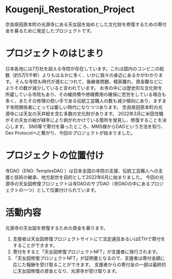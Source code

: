 # Kougenji_Restoration_Project
奈良県田原本町の光源寺にある天女図を始めとした文化財を修復するための寄付金を募るために発足したプロジェクトです。

# プロジェクトのはじまり
日本各地には7万社を超える寺院が存在しています。これは国内のコンビニの総数（約5万5千軒）よりもはるかに多く、いかに我々の身近にあるかがわかります。
そんな寺院も時代が進むにつれて、後継者問題、檀家離れ、資金難などによりその数が減少していると言われています。
お寺の中には歴史的な文化財を所蔵している寺院もあり、その維持費や修繕費用の確保に苦労をしている場合も多く、またその修理の担い手である伝統工芸職人の数も減少傾向にあり、ますます寺院関係者にとっては厳しい時代になりつつあります。
奈良県田原本町の光源寺には天女の天井絵を含む多数の文化財があります。
2022年3月に米田住職がその天女の絵が経年により剥がれかけている箇所を発見し、修復することを決心します。
SNS等で寄付を募ったところ、MMS様からDAOという方法を知り、Dev Protocolへと繋がり、今回のプロジェクトが始まりました。

#  プロジェクトの位置付け
寺DAO（ENG: TemplesDAO ）は日本全国の寺院の支援、伝統工芸職人への支援と技術の継承、地方創世を目的として2022年6月に始まりました。
今回の光源寺の天女図修復プロジェクトは寺DAOのサブDAO（寺DAOの中にあるプロジェクトの一つ）として位置付けられています。

#  活動内容
光源寺の天女図を修復するための資金を募ります。
1) 支援者は天女図修復プロジェクトサイトにて法定通貨あるいはETHで寄付をすることができます。
2) 寄付をすると「天女図修復プロジェクトNFT」が支援者に発行されます。
3) 「天女図修復プロジェクトNFT」が証明書となるので、支援者は寄付金額に応じた報酬を受け取ることができます。
支援者からの寄付金の一部は最終的に天女図修復の資金となり、光源寺が受け取ります。

